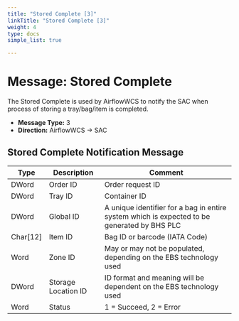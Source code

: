 ```yaml
---
title: "Stored Complete [3]"
linkTitle: "Stored Complete [3]"
weight: 4
type: docs
simple_list: true

---
```


# Message: Stored Complete

The Stored Complete is used by AirflowWCS to notify the SAC when process of storing a tray/bag/item is completed. 


- **Message Type:** 3
- **Direction:** AirflowWCS  → SAC

<!-- -->

## Stored Complete Notification Message

|Type |Description |Comment |
|-----|------------|------------|
|DWord |Order ID  |Order request ID|
|DWord |Tray ID |  Container ID  |
|DWord |Global ID  |A unique identifier for a bag in entire system which is expected to be generated by BHS PLC|
|Char[12] |Item ID| Bag ID or barcode (IATA Code)
|Word |Zone ID|May or may not be populated, depending on the EBS technology used|
|DWord |Storage Location ID|ID format and meaning will be dependent on the EBS technology used|
|Word |Status | 1 = Succeed, 2 = Error|


